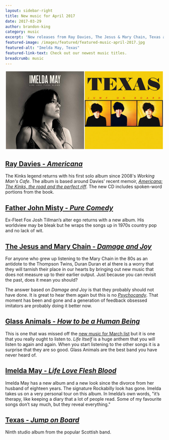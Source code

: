 ```yaml
---
layout: sidebar-right
title: New music for April 2017
date: 2017-03-29
author: brandon-king
category: music
excerpt: 'New releases from Ray Davies, The Jesus & Mary Chain, Texas and more'
featured-image: /images/featured/featured-music-april-2017.jpg
featured-alt: "Imelda May, Texas"
featured-link-text: Check out our newest music titles.
breadcrumb: music
---
```


![Imelda May, Texas](/images/featured/featured-music-april-2017.jpg)

## [Ray Davies - <cite>Americana</cite>](https://suffolk.spydus.co.uk/cgi-bin/spydus.exe/ENQ/OPAC/BIBENQ?BRN=2146989)

The Kinks legend returns with his first solo album since 2008's <cite>Working Man's Cafe</cite>. The album is based around Davies' recent memoir, [<cite>Americana: The Kinks, the road and the perfect riff</cite>](https://suffolk.spydus.co.uk/cgi-bin/spydus.exe/ENQ/OPAC/BIBENQ?BRN=1469740). The new CD includes spoken-word portions from the book.

## [Father John Misty - <cite>Pure Comedy</cite>](https://suffolk.spydus.co.uk/cgi-bin/spydus.exe/ENQ/OPAC/BIBENQ?BRN=2148695)

Ex-Fleet Fox Josh Tillman’s alter ego returns with a new album. His worldview may be bleak but he wraps the songs up in 1970s country pop and no lack of wit.

## [The Jesus and Mary Chain - <cite>Damage and Joy</cite>](https://suffolk.spydus.co.uk/cgi-bin/spydus.exe/ENQ/OPAC/BIBENQ?BRN=2127446)

For anyone who grew up listening to the Mary Chain in the 80s as an antidote to the Thompson Twins, Duran Duran et al there is a worry that they will tarnish their place in our hearts by bringing out new music that does not measure up to their earlier output. Just because you can revisit the past, does it mean you should?

The answer based on <cite>Damage and Joy</cite> is that they probably should not have done. It is great to hear them again but this is no [<cite>Psychocandy</cite>](https://suffolk.spydus.co.uk/cgi-bin/spydus.exe/ENQ/OPAC/BIBENQ?BRN=1331245). That moment has been and gone and a generation of feedback obsessed imitators are probably doing it better now.

## [Glass Animals - <cite>How to be a Human Being</cite>](https://suffolk.spydus.co.uk/cgi-bin/spydus.exe/ENQ/OPAC/BIBENQ?BRN=2032213)

This is one that was missed off the [new music for March list](/new-suggestions/music/new-music-for-march-2017/) but it is one that you really ought to listen to. <cite>Life Itself</cite> is a huge anthem that you will listen to again and again. When you start listening to the other songs it is a surprise that they are so good. Glass Animals are the best band you have never heard of.

## [Imelda May - <cite>Life Love Flesh Blood</cite>](https://suffolk.spydus.co.uk/cgi-bin/spydus.exe/ENQ/OPAC/BIBENQ?BRN=2125069)

Imelda May has a new album and a new look since the divorce from her husband of eighteen years. The signature Rockabilly look has gone. Imelda takes us on a very personal tour on this album. In Imelda’s own words, "it’s therapy, like keeping a diary that a lot of people read. Some of my favourite songs don’t say much, but they reveal everything."

## [Texas - <cite>Jump on Board</cite>](https://suffolk.spydus.co.uk/cgi-bin/spydus.exe/ENQ/OPAC/BIBENQ?BRN=2161338)

Ninth studio album from the popular Scottish band.
